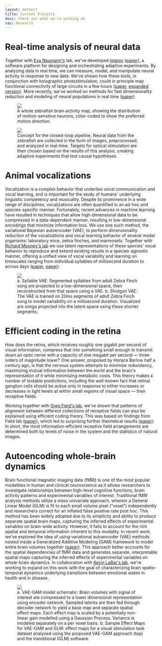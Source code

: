 ```yaml
---
layout: default
title: Current Projects
desc: Check out what we're working on
nav: Research
---
```


# Real-time analysis of neural data

Together with [Eva Naumann's](https://www.neuro.duke.edu/research/faculty-labs/naumann-lab) lab, we've developed *[improv](https://github.com/pearsonlab/improv)* ([paper](https://www.biorxiv.org/content/10.1101/2021.02.22.432006v1)), a software platform for designing and orchestrating adaptive experiments. By analyzing data in real time, we can measure, model, and manipulate neural activity in response to new data. We've shown how these tools, in conjunction with holographic photostimulation, could in principle map functional connectivity of large circuits in a few hours ([paper](https://proceedings.nips.cc/paper/2020/file/531d29a813ef9471aad0a5558d449a73-Paper.pdf), [expanded version](https://arxiv.org/abs/2007.13911)). More recently, we've worked on methods for fast dimensionality reduction and modeling of neural populations in real time ([paper](https://arxiv.org/abs/2108.13941)).
<div class="row">
    <figure>
        <img src="https://dibs-web01.vm.duke.edu/pearson/assets/images/zebrafish/colorFish.png" class="img-responsive">
        <figcaption>
            A whole zebrafish brain activity map, showing the distribution of motion-sensitive neurons, color-coded to show the preferred motion direction.
        </figcaption>
    </figure>
</div>
<div class="row">
    <figure>
        <img src="https://dibs-web01.vm.duke.edu/pearson/assets/images/zebrafish/pipelineNewpng3.png" class="img-responsive">
        <figcaption>
            Concept for the closed-loop pipeline. Neural data from the zebrafish are collected in the form of images, preprocessed, and analyzed in real-time. Targets for optical stimulation are then chosen based on the results of this analysis, creating adaptive experiments that test causal hypotheses.
        </figcaption>
    </figure>
</div>

# Animal vocalizations

Vocalization is a complex behavior that underlies vocal communication and vocal learning, and is important for the study of humans' underlying linguistic competency and musicality. Despite its prominence in a wide range of disciplines, vocalizations are often quantified in an ad-hoc and species-specific manner. Fortunately, recent advances in machine learning have resulted in techniques that allow high-dimensional data to be compressed in a data-dependent manner, resulting in low-dimensional encodings that minimize information loss. We use one such method, the variational Bayesian autoencoder (VAE), to perform dimensionality reduction of the vocalizations and vocal learning behavior of several model organisms: laboratory mice, zebra finches, and marmosets. Together with [Richard Mooney's lab](https://www.neuro.duke.edu/mooney-lab) we use latent representations of these species' vocal behavior to reproduce and extend existing results in a species-agnostic manner, offering a unified view of vocal variability and learning on timescales ranging from individual syllables of millisecond duration to across days ([paper](https://elifesciences.org/articles/67855), [paper](https://elifesciences.org/articles/63493)).

<div class="row">
    <figure>
        <img src="https://dibs-web01.vm.duke.edu/pearson/assets/images/vocal/vae_finch.png" class="img-responsive">
        <figcaption>
            a. Syllable VAE: Segmented syllables from adult Zebra Finch song are projected to a low-dimensional space, then reconstructed from that space using a VAE. b. Shotgun VAE: The VAE is trained on 20ms segments of adult Zebra Finch song to model variability on a millisecond duration. Visualized are songs projected into the latent space using these shorter segments.
        </figcaption>
    </figure>
</div>

# Efficient coding in the retina
How does the retina, which receives roughly one gigabit per second of visual information, compress that into something small enough to transmit down an optic nerve with a capacity of one megabit per second &mdash; three orders of magnitude lower? One answer, proposed by Horace Barlow half a century ago, is that the nervous system attempts to minimize redundancy, maximizing mutual information between the world and the brain's representation of it while minimizing metabolic costs. This theory makes a number of testable predictions, including the well-known fact that retinal ganglion cells should be active only in response to either increases or decreases in light levels at within small regions of visual space &mdash; their receptive fields.

Working together with [Greg Field's lab](https://www.neuro.duke.edu/research/faculty-labs/field-lab), we've shown that patterns of alignment between different collections of receptive fields can also be explained using efficient coding theory. This was based on findings from Field lab ([paper](https://www.nature.com/articles/s41586-021-03317-5)), which led to surprising further theoretical results ([paper](https://www.nature.com/articles/s41586-021-03317-5)). In short, the most information-efficient receptive field arrangements are determined both by levels of noise in the system and the statistics of natural images.

# Autoencoding whole-brain dynamics
Brain functional magnetic imaging data (fMRI) is one of the most popular modalities in human and clinical neuroscience as it allows researchers to investigate relationships between high-level cognitive functions, brain activity patterns and experimental variables of interest. Traditional fMRI analysis methods utilize a mass univariate approach, wherein a General Linear Model (GLM) is fit to each small volume pixel ("voxel") independently and researchers correct for an inflated false positive rate post hoc. This method has been widely adopted due to its simplicity and ability to produce separate spatial brain maps, capturing the inferred effects of experimental variables on brain-wide activity. However, it fails to account for the rich spatial and temporal information inherent to this modality.
In recent work, we've explored the idea of using variational autoencoder (VAE) methods nested inside a Generalized Additive Modeling (GAM) framework to model entire brain volumes together ([paper](https://static1.squarespace.com/static/59d5ac1780bd5ef9c396eda6/t/61080b1bcadb042a79974faf)). This approach better accounts for the spatial dependencies of fMRI data and generates separate, interpretable spatial maps capturing the inferred effects of experimental variables on whole-brain dynamics. In collaboration with [Kevin LaBar's lab](http://www.labarlab.com), we're working to expand on this work with the goal of characterizing brain spatio-temporal dynamics underlying transitions between emotional states in health and in disease.

<div class="row">
    <figure>
        <img src="https://dibs-web01.vm.duke.edu/pearson/assets/images/fmri/website_VAEGAM_fig.png" class="img-responsive">
        <figcaption>
            a. VAE-GAM model schematic: Brain volumes with signal of interest are compressed to a lower dimensional representation using encoder network. Sampled latents are then fed through decoder network to yield a base map and separate spatial effect maps. Each effect map is scaled by a potentially non-linear gain modelled using a Gaussian Process. Variance is modeled separately on a per voxel basis. b. Sample Effect Maps for VAE-GAM and GLM: effect maps for a visual stimulation task dataset analysed using the proposed VAE-GAM approach (top) and the tranditional (GLM) software. 
        </figcaption>
    </figure>
</div>
